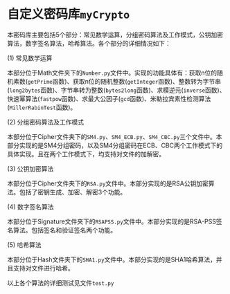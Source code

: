# 自定义密码库`myCrypto`

本密码库主要包括5个部分：常见数学运算，分组密码算法及工作模式，公钥加密算法，数字签名算法，哈希算法。各个部分的详细情况如下：

(1)	常见数学运算

本部分位于Math文件夹下的`Number.py`文件中。实现的功能具体有：获取n位的随机素数(`getPrime`函数)、获取n位的随机整数(`getInteger`函数)、整数转为字节串(`long2bytes`函数)、字节串转为整数(`bytes2long`函数)、求模逆元(`inverse`函数)、快速幂算法(`fastpow`函数)、求最大公因子(`gcd`函数)、米勒拉宾素性检测算法(`MillerRabinTest`函数)。

(2)	分组密码算法及工作模式

本部分位于Cipher文件夹下的`SM4.py`、`SM4_ECB.py`、`SM4_CBC.py`三个文件中。本部分实现的是SM4分组密码，以及SM4分组密码在ECB、CBC两个工作模式下的具体实现。且在两个工作模式下，均支持对文件的加解密。

(3)	公钥加密算法

本部分位于Cipher文件夹下的`RSA.py`文件中。本部分实现的是RSA公钥加密算法。包括了密钥生成、加密、解密3个功能。

(4)	数字签名算法

本部分位于Signature文件夹下的`RSAPSS.py`文件中。本部分实现的是RSA-PSS签名算法。包括签名和验证签名两个功能。

(5)	哈希算法

本部分位于Hash文件夹下的`SHA1.py`文件中。本部分实现的是SHA1哈希算法，并且支持对文件进行哈希。

以上各个算法的详细测试见文件`test.py`
